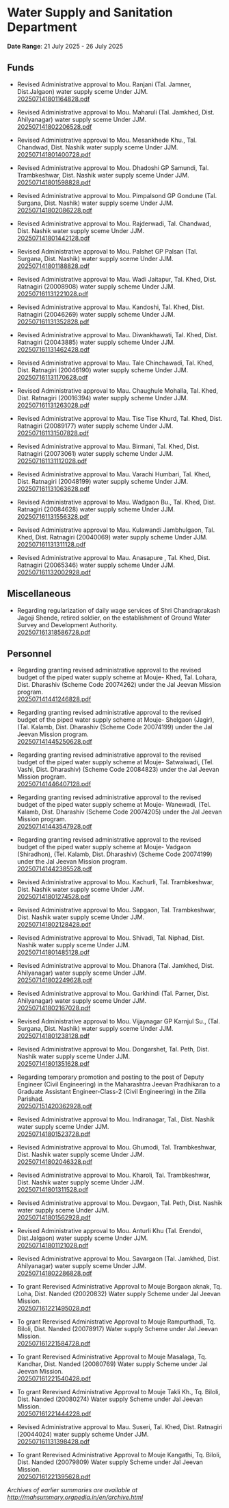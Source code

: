 # Water Supply and Sanitation Department

**Date Range**: 21 July 2025 - 26 July 2025


## Funds
- Revised Administrative approval to Mou. Ranjani (Tal. Jamner, Dist.Jalgaon) water supply sceme Under JJM.\
  [202507141801164828.pdf](https://gr.maharashtra.gov.in/Site/Upload/Government%20Resolutions/English/202507141801164828.pdf)

- Revised Administrative approval to Mou. Maharuli  (Tal. Jamkhed, Dist. Ahilyanagar) water supply sceme Under JJM.\
  [202507141802206528.pdf](https://gr.maharashtra.gov.in/Site/Upload/Government%20Resolutions/English/202507141802206528.pdf)

- Revised Administrative approval to Mou. Mesankhede Khu., Tal. Chandwad, Dist. Nashik water supply sceme Under JJM.\
  [202507141801400728.pdf](https://gr.maharashtra.gov.in/Site/Upload/Government%20Resolutions/English/202507141801400728.pdf)

- Revised Administrative approval to Mou. Dhadoshi GP Samundi, Tal. Trambkeshwar, Dist. Nashik water supply sceme Under JJM.\
  [202507141801598828.pdf](https://gr.maharashtra.gov.in/Site/Upload/Government%20Resolutions/English/202507141801598828.pdf)

- Revised Administrative approval to Mou. Pimpalsond GP Gondune (Tal. Surgana, Dist. Nashik) water supply sceme Under JJM.\
  [202507141802086228.pdf](https://gr.maharashtra.gov.in/Site/Upload/Government%20Resolutions/English/202507141802086228.pdf)

- Revised Administrative approval to Mou. Rajderwadi, Tal. Chandwad, Dist. Nashik water supply sceme Under JJM.\
  [202507141801442128.pdf](https://gr.maharashtra.gov.in/Site/Upload/Government%20Resolutions/English/202507141801442128.pdf)

- Revised Administrative approval to Mou. Palshet GP Palsan (Tal. Surgana, Dist. Nashik) water supply sceme Under JJM.\
  [202507141801188828.pdf](https://gr.maharashtra.gov.in/Site/Upload/Government%20Resolutions/English/202507141801188828.pdf)

- Revised Administrative approval to Mau.  Wadi Jaitapur, Tal. Khed, Dist. Ratnagiri (20008908) water supply scheme Under JJM.\
  [202507161131221028.pdf](https://gr.maharashtra.gov.in/Site/Upload/Government%20Resolutions/English/202507161131221028.pdf)

- Revised Administrative approval to Mau.  Kandoshi, Tal. Khed, Dist. Ratnagiri (20046269) water supply scheme Under JJM.\
  [202507161131352828.pdf](https://gr.maharashtra.gov.in/Site/Upload/Government%20Resolutions/English/202507161131352828.pdf)

- Revised Administrative approval to Mau.  Diwankhawati, Tal. Khed, Dist. Ratnagiri (20043885) water supply scheme Under JJM.\
  [202507161131462428.pdf](https://gr.maharashtra.gov.in/Site/Upload/Government%20Resolutions/English/202507161131462428.pdf)

- Revised Administrative approval to Mau.  Tale Chinchawadi, Tal. Khed, Dist. Ratnagiri (20046190) water supply scheme Under JJM.\
  [202507161131170628.pdf](https://gr.maharashtra.gov.in/Site/Upload/Government%20Resolutions/English/202507161131170628.pdf)

- Revised Administrative approval to Mau.  Chaughule Mohalla, Tal. Khed, Dist. Ratnagiri (20016394) water supply scheme Under JJM.\
  [202507161131263028.pdf](https://gr.maharashtra.gov.in/Site/Upload/Government%20Resolutions/English/202507161131263028.pdf)

- Revised Administrative approval to Mau.  Tise  Tise Khurd, Tal. Khed, Dist. Ratnagiri (20089177) water supply scheme Under JJM.\
  [202507161131507828.pdf](https://gr.maharashtra.gov.in/Site/Upload/Government%20Resolutions/English/202507161131507828.pdf)

- Revised Administrative approval to Mau.  Birmani, Tal. Khed, Dist. Ratnagiri (20073061) water supply scheme Under JJM.\
  [202507161131112028.pdf](https://gr.maharashtra.gov.in/Site/Upload/Government%20Resolutions/English/202507161131112028.pdf)

- Revised Administrative approval to Mau.  Varachi Humbari, Tal. Khed, Dist. Ratnagiri (20048199) water supply scheme Under JJM.\
  [202507161131063628.pdf](https://gr.maharashtra.gov.in/Site/Upload/Government%20Resolutions/English/202507161131063628.pdf)

- Revised Administrative approval to Mau.  Wadgaon Bu., Tal. Khed, Dist. Ratnagiri (20084628) water supply scheme Under JJM.\
  [202507161131556328.pdf](https://gr.maharashtra.gov.in/Site/Upload/Government%20Resolutions/English/202507161131556328.pdf)

- Revised Administrative approval to Mau.  Kulawandi Jambhulgaon, Tal. Khed, Dist. Ratnagiri (20040069) water supply scheme Under JJM.\
  [202507161131311128.pdf](https://gr.maharashtra.gov.in/Site/Upload/Government%20Resolutions/English/202507161131311128.pdf)

- Revised Administrative approval to Mau. Anasapure , Tal. Khed, Dist. Ratnagiri (20065346) water supply scheme Under JJM.\
  [202507161132002928.pdf](https://gr.maharashtra.gov.in/Site/Upload/Government%20Resolutions/English/202507161132002928.pdf)

## Miscellaneous
- Regarding regularization of daily wage services of Shri Chandraprakash Jagoji Shende, retired soldier, on the establishment of Ground Water Survey and Development Authority.\
  [202507161318586728.pdf](https://gr.maharashtra.gov.in/Site/Upload/Government%20Resolutions/English/202507161318586728.pdf)

## Personnel
- Regarding granting revised administrative approval to the revised budget of the piped water supply scheme at Mouje- Khed, Tal. Lohara, Dist. Dharashiv (Scheme Code 20074262) under the Jal Jeevan Mission program.\
  [202507141441246828.pdf](https://gr.maharashtra.gov.in/Site/Upload/Government%20Resolutions/English/202507141441246828.pdf)

- Regarding granting revised administrative approval to the revised budget of the piped water supply scheme at Mouje- Shelgaon (Jagir), (Tal. Kalamb, Dist. Dharashiv (Scheme Code 20074199) under the Jal Jeevan Mission program.\
  [202507141445250628.pdf](https://gr.maharashtra.gov.in/Site/Upload/Government%20Resolutions/English/202507141445250628.pdf)

- Regarding granting revised administrative approval to the revised budget of the piped water supply scheme at Mouje- Satwaiwadi, (Tel. Vashi, Dist. Dharashiv) (Scheme Code 20084823) under the Jal Jeevan Mission program.\
  [202507141446407128.pdf](https://gr.maharashtra.gov.in/Site/Upload/Government%20Resolutions/English/202507141446407128.pdf)

- Regarding granting revised administrative approval to the revised budget of the piped water supply scheme at Mouje- Wanewadi, (Tel. Kalamb, Dist. Dharashiv (Scheme Code 20074205) under the Jal Jeevan Mission program.\
  [202507141443547928.pdf](https://gr.maharashtra.gov.in/Site/Upload/Government%20Resolutions/English/202507141443547928.pdf)

- Regarding granting revised administrative approval to the revised budget of the piped water supply scheme at Mouje- Vadgaon (Shiradhon), (Tel. Kalamb, Dist. Dharashiv) (Scheme Code 20074199) under the Jal Jeevan Mission program.\
  [202507141442385528.pdf](https://gr.maharashtra.gov.in/Site/Upload/Government%20Resolutions/English/202507141442385528.pdf)

- Revised Administrative approval to Mou. Kachurli, Tal. Trambkeshwar, Dist. Nashik water supply sceme Under JJM.\
  [202507141801274528.pdf](https://gr.maharashtra.gov.in/Site/Upload/Government%20Resolutions/English/202507141801274528.pdf)

- Revised Administrative approval to Mou. Sapgaon, Tal. Trambkeshwar, Dist. Nashik water supply sceme Under JJM.\
  [202507141802128428.pdf](https://gr.maharashtra.gov.in/Site/Upload/Government%20Resolutions/English/202507141802128428.pdf)

- Revised Administrative approval to Mou. Shivadi, Tal. Niphad, Dist. Nashik water supply sceme Under JJM.\
  [202507141801485128.pdf](https://gr.maharashtra.gov.in/Site/Upload/Government%20Resolutions/English/202507141801485128.pdf)

- Revised Administrative approval to Mou. Dhanora  (Tal. Jamkhed, Dist. Ahilyanagar) water supply sceme Under JJM.\
  [202507141802249628.pdf](https://gr.maharashtra.gov.in/Site/Upload/Government%20Resolutions/English/202507141802249628.pdf)

- Revised Administrative approval to Mou. Garkhindi  (Tal. Parner, Dist. Ahilyanagar) water supply sceme Under JJM.\
  [202507141802167028.pdf](https://gr.maharashtra.gov.in/Site/Upload/Government%20Resolutions/English/202507141802167028.pdf)

- Revised Administrative approval to Mou. Vijaynagar GP Karnjul Su., (Tal. Surgana, Dist. Nashik) water supply sceme Under JJM.\
  [202507141801238128.pdf](https://gr.maharashtra.gov.in/Site/Upload/Government%20Resolutions/English/202507141801238128.pdf)

- Revised Administrative approval to Mou. Dongarshet, Tal. Peth, Dist. Nashik water supply sceme Under JJM.\
  [202507141801351628.pdf](https://gr.maharashtra.gov.in/Site/Upload/Government%20Resolutions/English/202507141801351628.pdf)

- Regarding temporary promotion and posting to the post of Deputy Engineer (Civil Engineering) in the Maharashtra Jeevan Pradhikaran to a Graduate Assistant Engineer-Class-2 (Civil Engineering) in the Zilla Parishad.\
  [202507151420362928.pdf](https://gr.maharashtra.gov.in/Site/Upload/Government%20Resolutions/English/202507151420362928.pdf)

- Revised Administrative approval to Mou. Indiranagar, Tal., Dist. Nashik water supply sceme Under JJM.\
  [202507141801523728.pdf](https://gr.maharashtra.gov.in/Site/Upload/Government%20Resolutions/English/202507141801523728.pdf)

- Revised Administrative approval to Mou. Ghumodi, Tal. Trambkeshwar, Dist. Nashik water supply sceme Under JJM.\
  [202507141802046328.pdf](https://gr.maharashtra.gov.in/Site/Upload/Government%20Resolutions/English/202507141802046328.pdf)

- Revised Administrative approval to Mou. Kharoli, Tal. Trambkeshwar, Dist. Nashik water supply sceme Under JJM.\
  [202507141801311528.pdf](https://gr.maharashtra.gov.in/Site/Upload/Government%20Resolutions/English/202507141801311528.pdf)

- Revised Administrative approval to Mou. Devgaon, Tal. Peth, Dist. Nashik water supply sceme Under JJM.\
  [202507141801562928.pdf](https://gr.maharashtra.gov.in/Site/Upload/Government%20Resolutions/English/202507141801562928.pdf)

- Revised Administrative approval to Mou. Anturli Khu (Tal. Erendol, Dist.Jalgaon) water supply sceme Under JJM.\
  [202507141801121028.pdf](https://gr.maharashtra.gov.in/Site/Upload/Government%20Resolutions/English/202507141801121028.pdf)

- Revised Administrative approval to Mou. Savargaon  (Tal. Jamkhed, Dist. Ahilyanagar) water supply sceme Under JJM.\
  [202507141802286828.pdf](https://gr.maharashtra.gov.in/Site/Upload/Government%20Resolutions/English/202507141802286828.pdf)

- To grant Rerevised Administrative Approval to Mouje Borgaon aknak, Tq. Loha, Dist. Nanded (20020832)  Water supply Scheme under Jal Jeevan Mission.\
  [202507161221495028.pdf](https://gr.maharashtra.gov.in/Site/Upload/Government%20Resolutions/English/202507161221495028.pdf)

- To grant Rerevised Administrative Approval to Mouje Rampurthadi, Tq. Biloli, Dist. Nanded (20078917)  Water supply Scheme under Jal Jeevan Mission.\
  [202507161221584728.pdf](https://gr.maharashtra.gov.in/Site/Upload/Government%20Resolutions/English/202507161221584728.pdf)

- To grant Rerevised Administrative Approval to Mouje Masalaga, Tq. Kandhar, Dist. Nanded (20080769)  Water supply Scheme under Jal Jeevan Mission.\
  [202507161221540428.pdf](https://gr.maharashtra.gov.in/Site/Upload/Government%20Resolutions/English/202507161221540428.pdf)

- To grant Rerevised Administrative Approval to Mouje Takli Kh., Tq. Biloli, Dist. Nanded (20080274)  Water supply Scheme under Jal Jeevan Mission.\
  [202507161221444228.pdf](https://gr.maharashtra.gov.in/Site/Upload/Government%20Resolutions/English/202507161221444228.pdf)

- Revised Administrative approval to Mau.  Suseri, Tal. Khed, Dist. Ratnagiri (20044024) water supply scheme Under JJM.\
  [202507161131398428.pdf](https://gr.maharashtra.gov.in/Site/Upload/Government%20Resolutions/English/202507161131398428.pdf)

- To grant Rerevised Administrative Approval to Mouje Kangathi, Tq. Biloli, Dist. Nanded (20079809)  Water supply Scheme under Jal Jeevan Mission.\
  [202507161221395628.pdf](https://gr.maharashtra.gov.in/Site/Upload/Government%20Resolutions/English/202507161221395628.pdf)


*Archives of earlier summaries are available at http://mahsummary.orgpedia.in/en/archive.html*